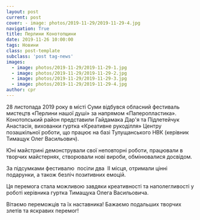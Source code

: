 ```yaml
---
layout: post
current: post
cover: - image: photos/2019-11-29/2019-11-29-4.jpg
navigation: True
title: Перлини Конотопщини
date: 2019-11-26 10:00:00
tags: Новини
class: post-template
subclass: 'post tag-news'
images:
  - image: photos/2019-11-29/2019-11-29-1.jpg
  - image: photos/2019-11-29/2019-11-29-2.jpg
  - image: photos/2019-11-29/2019-11-29-3.jpg
  - image: photos/2019-11-29/2019-11-29-4.jpg
author: cpr
---
```


28 листопада 2019 року в місті Суми відбувся обласний фестиваль мистецтв «Перлини нашої душі» за напрямом «Паперопластика».
Конотопський район представили Гайдамака Дар'я та Підлетейчук Анастасія, вихованки гуртка «Креативне рукоділля» Центру позашкільної роботи, що працює на базі Тулущанського  НВК (керівник Тимащук Олег Васильович).

Юні майстрині демонстрували свої неповторні роботи, працювали в творчих майстернях, створювали нові вироби, обмінювалися досвідом.

За  підсумками фестивалю  посіли два   ІІ місця, отримали цінні подарунки, а також безліч позитивних емоцій.

Ця перемога стала можливою завдяки креативності та наполегливості у роботі  керівника гуртка Тимащука Олега Васильовича.

Вітаємо переможців та їх наставника! Бажаємо подальших творчих злетів та яскравих перемог!
